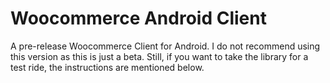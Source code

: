 # Woocommerce Android Client 

A pre-release Woocommerce Client for Android. I do not recommend using this version as this is just a beta. 
Still, if you want to take the library for a test ride, the instructions are mentioned below.

